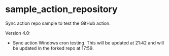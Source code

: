 # sample_action_repository

Sync action repo sample to test the GitHub action.

Version 4.0:
- Sync action Windows cron testing. This will be updated at 21:42 and will be updated in the forked repo at 17:59.
